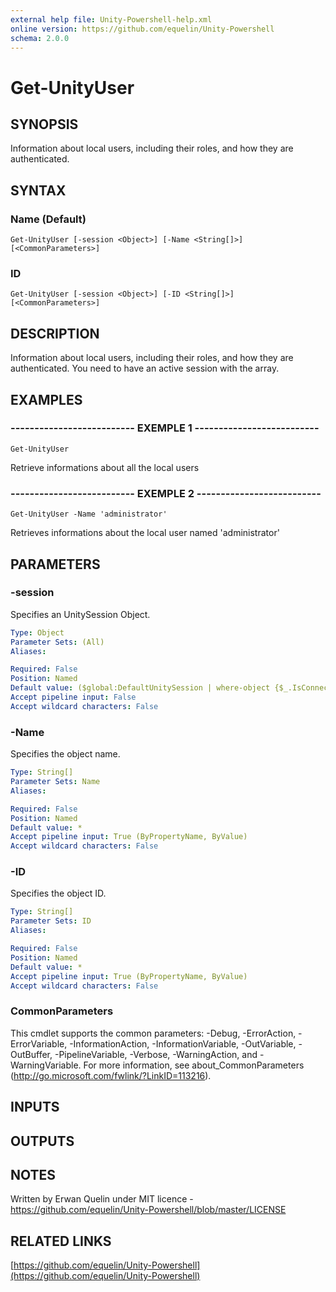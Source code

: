 ```yaml
---
external help file: Unity-Powershell-help.xml
online version: https://github.com/equelin/Unity-Powershell
schema: 2.0.0
---
```


# Get-UnityUser

## SYNOPSIS
Information about local users, including their roles, and how they are authenticated.

## SYNTAX

### Name (Default)
```
Get-UnityUser [-session <Object>] [-Name <String[]>] [<CommonParameters>]
```

### ID
```
Get-UnityUser [-session <Object>] [-ID <String[]>] [<CommonParameters>]
```

## DESCRIPTION
Information about local users, including their roles, and how they are authenticated.
You need to have an active session with the array.

## EXAMPLES

### -------------------------- EXEMPLE 1 --------------------------
```
Get-UnityUser
```

Retrieve informations about all the local users

### -------------------------- EXEMPLE 2 --------------------------
```
Get-UnityUser -Name 'administrator'
```

Retrieves informations about the local user named 'administrator'

## PARAMETERS

### -session
Specifies an UnitySession Object.

```yaml
Type: Object
Parameter Sets: (All)
Aliases: 

Required: False
Position: Named
Default value: ($global:DefaultUnitySession | where-object {$_.IsConnected -eq $true})
Accept pipeline input: False
Accept wildcard characters: False
```

### -Name
Specifies the object name.

```yaml
Type: String[]
Parameter Sets: Name
Aliases: 

Required: False
Position: Named
Default value: *
Accept pipeline input: True (ByPropertyName, ByValue)
Accept wildcard characters: False
```

### -ID
Specifies the object ID.

```yaml
Type: String[]
Parameter Sets: ID
Aliases: 

Required: False
Position: Named
Default value: *
Accept pipeline input: True (ByPropertyName, ByValue)
Accept wildcard characters: False
```

### CommonParameters
This cmdlet supports the common parameters: -Debug, -ErrorAction, -ErrorVariable, -InformationAction, -InformationVariable, -OutVariable, -OutBuffer, -PipelineVariable, -Verbose, -WarningAction, and -WarningVariable. For more information, see about_CommonParameters (http://go.microsoft.com/fwlink/?LinkID=113216).

## INPUTS

## OUTPUTS

## NOTES
Written by Erwan Quelin under MIT licence - https://github.com/equelin/Unity-Powershell/blob/master/LICENSE

## RELATED LINKS

[https://github.com/equelin/Unity-Powershell](https://github.com/equelin/Unity-Powershell)

